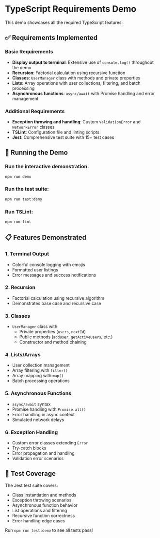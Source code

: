 # TypeScript Requirements Demo

This demo showcases all the required TypeScript features:

## ✅ Requirements Implemented

### Basic Requirements

- **Display output to terminal**: Extensive use of `console.log()` throughout the demo
- **Recursion**: Factorial calculation using recursive function
- **Classes**: `UserManager` class with methods and private properties
- **Lists**: Array operations with user collections, filtering, and batch processing
- **Asynchronous functions**: `async/await` with Promise handling and error management

### Additional Requirements

- **Exception throwing and handling**: Custom `ValidationError` and `NetworkError` classes
- **TSLint**: Configuration file and linting scripts
- **Jest**: Comprehensive test suite with 15+ test cases

## 🚀 Running the Demo

### Run the interactive demonstration:

```bash
npm run demo
```

### Run the test suite:

```bash
npm run test:demo
```

### Run TSLint:

```bash
npm run lint
```

## 📋 Features Demonstrated

### 1. Terminal Output

- Colorful console logging with emojis
- Formatted user listings
- Error messages and success notifications

### 2. Recursion

- Factorial calculation using recursive algorithm
- Demonstrates base case and recursive case

### 3. Classes

- `UserManager` class with:
  - Private properties (`users`, `nextId`)
  - Public methods (`addUser`, `getActiveUsers`, etc.)
  - Constructor and method chaining

### 4. Lists/Arrays

- User collection management
- Array filtering with `filter()`
- Array mapping with `map()`
- Batch processing operations

### 5. Asynchronous Functions

- `async/await` syntax
- Promise handling with `Promise.all()`
- Error handling in async context
- Simulated network delays

### 6. Exception Handling

- Custom error classes extending `Error`
- Try-catch blocks
- Error propagation and handling
- Validation error scenarios

## 🧪 Test Coverage

The Jest test suite covers:

- Class instantiation and methods
- Exception throwing scenarios
- Asynchronous function behavior
- List operations and filtering
- Recursive function correctness
- Error handling edge cases

Run `npm run test:demo` to see all tests pass!
